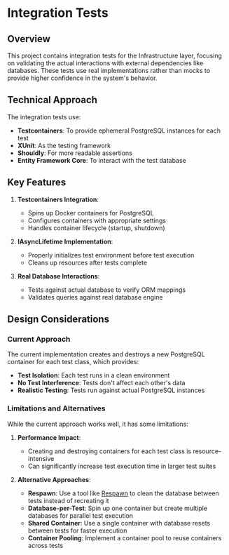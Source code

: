 # Integration Tests

## Overview

This project contains integration tests for the Infrastructure layer, focusing on validating the actual interactions with external dependencies like databases. These tests use real implementations rather than mocks to provide higher confidence in the system's behavior.

## Technical Approach

The integration tests use:

- **Testcontainers**: To provide ephemeral PostgreSQL instances for each test
- **XUnit**: As the testing framework
- **Shouldly**: For more readable assertions
- **Entity Framework Core**: To interact with the test database

## Key Features

1. **Testcontainers Integration**:
   - Spins up Docker containers for PostgreSQL
   - Configures containers with appropriate settings
   - Handles container lifecycle (startup, shutdown)

2. **IAsyncLifetime Implementation**:
   - Properly initializes test environment before test execution
   - Cleans up resources after tests complete

3. **Real Database Interactions**:
   - Tests against actual database to verify ORM mappings
   - Validates queries against real database engine

## Design Considerations

### Current Approach

The current implementation creates and destroys a new PostgreSQL container for each test class, which provides:

- **Test Isolation**: Each test runs in a clean environment
- **No Test Interference**: Tests don't affect each other's data
- **Realistic Testing**: Tests run against actual PostgreSQL instances

### Limitations and Alternatives

While the current approach works well, it has some limitations:

1. **Performance Impact**:
   - Creating and destroying containers for each test class is resource-intensive
   - Can significantly increase test execution time in larger test suites

2. **Alternative Approaches**:
   - **Respawn**: Use a tool like [Respawn][respawn] to clean the database between tests instead of recreating it
   - **Database-per-Test**: Spin up one container but create multiple databases for parallel test execution
   - **Shared Container**: Use a single container with database resets between tests for faster execution
   - **Container Pooling**: Implement a container pool to reuse containers across tests

[respawn]: https://github.com/jbogard/Respawn
[testcontainers]: https://dotnet.testcontainers.org/
[xunit3]: https://xunit.net/
[shouldly]: https://github.com/shouldly/shouldly
